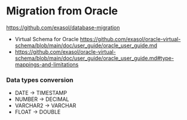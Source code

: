 # Migration from Oracle
https://github.com/exasol/database-migration

* Virtual Schema for Oracle https://github.com/exasol/oracle-virtual-schema/blob/main/doc/user_guide/oracle_user_guide.md
* https://github.com/exasol/oracle-virtual-schema/blob/main/doc/user_guide/oracle_user_guide.md#type-mappings-and-limitations

### Data types conversion
* DATE -> TIMESTAMP
* NUMBER -> DECIMAL
* VARCHAR2 -> VARCHAR
* FLOAT -> DOUBLE


